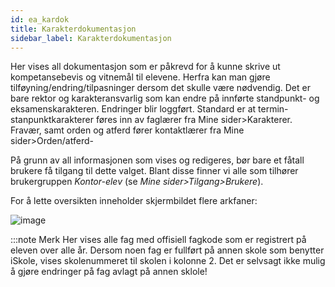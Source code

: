 ```yaml
---
id: ea_kardok
title: Karakterdokumentasjon
sidebar_label: Karakterdokumentasjon
---
```

Her vises all dokumentasjon som er påkrevd for å kunne skrive ut kompetansebevis og vitnemål til elevene. Herfra kan man gjøre tilføyning/endring/tilpasninger dersom det skulle være nødvendig. Det er bare rektor og karakteransvarlig som kan endre på innførte standpunkt- og eksamenskarakteren. Endringer blir loggført.
Standard er at termin- stanpunktkarakterer føres inn av faglærer fra Mine sider>Karakterer. Fravær, samt orden og atferd fører kontaktlærer  fra Mine sider>Orden/atferd-

På grunn av all informasjonen som vises og redigeres, bør bare et
fåtall brukere få tilgang til dette valget. Blant disse finner vi alle som tilhører brukergruppen _Kontor-elev_ (se _Mine sider>Tilgang>Brukere_).

For å lette oversikten inneholder skjermbildet flere arkfaner:

![image](https://user-images.githubusercontent.com/80097133/122047327-4f325880-cde0-11eb-818c-eb9c8c82a767.png)

:::note Merk
Her vises alle fag med offisiell fagkode som er registrert på eleven over alle år. Dersom noen fag er fullført på annen skole som benytter iSkole, vises skolenummeret til skolen i kolonne 2. Det er selvsagt ikke mulig å gjøre endringer på fag avlagt på annen sklole!
